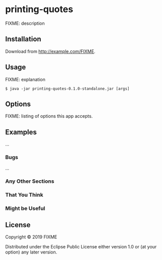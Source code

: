 # printing-quotes

FIXME: description

## Installation

Download from http://example.com/FIXME.

## Usage

FIXME: explanation

    $ java -jar printing-quotes-0.1.0-standalone.jar [args]

## Options

FIXME: listing of options this app accepts.

## Examples

...

### Bugs

...

### Any Other Sections
### That You Think
### Might be Useful

## License

Copyright © 2019 FIXME

Distributed under the Eclipse Public License either version 1.0 or (at
your option) any later version.
